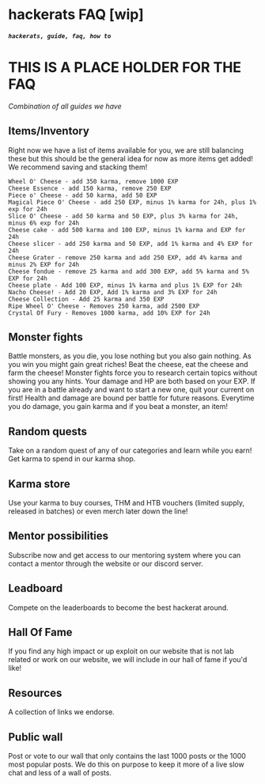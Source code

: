 # hackerats FAQ [wip]

##### `hackerats, guide, faq, how to`

# THIS IS A PLACE HOLDER FOR THE FAQ
*Combination of all guides we have*



## Items/Inventory   

Right now we have a list of items available for you, we are still balancing these but this should be the general idea for now as more items get added! We recommend saving and stacking them!

    Wheel O' Cheese - add 350 karma, remove 1000 EXP
    Cheese Essence - add 150 karma, remove 250 EXP
    Piece o' Cheese - add 50 karma, add 50 EXP
    Magical Piece O' Cheese - add 250 EXP, minus 1% karma for 24h, plus 1% exp for 24h
    Slice O' Cheese - add 50 karma and 50 EXP, plus 3% karma for 24h, minus 6% exp for 24h
    Cheese cake - add 500 karma and 100 EXP, minus 1% karma and EXP for 24h
    Cheese slicer - add 250 karma and 50 EXP, add 1% karma and 4% EXP for 24h
    Cheese Grater - remove 250 karma and add 250 EXP, add 4% karma and minus 2% EXP for 24h
    Cheese fondue - remove 25 karma and add 300 EXP, add 5% karma and 5% EXP for 24h
    Cheese plate - Add 100 EXP, minus 1% karma and plus 1% EXP for 24h
    Nacho Cheese! - Add 20 EXP, Add 1% karma and 3% EXP for 24h
    Cheese Collection - Add 25 karma and 350 EXP
    Ripe Wheel O' Cheese - Removes 250 karma, add 2500 EXP
    Crystal Of Fury - Removes 1000 karma, add 10% EXP for 24h

## Monster fights
Battle monsters, as you die, you lose nothing but you also gain nothing. As you win you might gain great riches! Beat the cheese, eat the cheese and farm the cheese!
Monster fights force you to research certain topics without showing you any hints. Your damage and HP are both based on your EXP. If you are in a battle already and want to start a new one, quit your current on first! Health and damage are bound per battle for future reasons.
Everytime you do damage, you gain karma and if you beat a monster, an item!
## Random quests
Take on a random quest of any of our categories and learn while you earn! Get karma to spend in our karma shop.
## Karma store
Use your karma to buy courses, THM and HTB vouchers (limited supply, released in batches) or even merch later down the line!
## Mentor possibilities
Subscribe now and get access to our mentoring system where you can contact a mentor through the website or our discord server.
## Leadboard
Compete on the leaderboards to become the best hackerat around.
## Hall Of Fame
If you find any high impact or up exploit on our website that is not lab related or work on our website, we will include in our hall of fame if you'd like!
## Resources
A collection of links we endorse.
## Public wall
Post or vote to our wall that only contains the last 1000 posts or the 1000 most popular posts. We do this on purpose to keep it more of a live slow chat and less of a wall of posts. 
